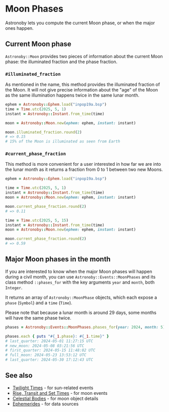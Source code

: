 # Moon Phases

Astronoby lets you compute the current Moon phase, or when the major ones
happen.

## Current Moon phase

`Astronoby::Moon` provides two pieces of information about the current Moon phase: the
illuminated fraction and the phase fraction.

### `#illuminated_fraction`

As mentioned in the name, this method provides the illuminated fraction of the
Moon. It will not give precise information about the "age" of the Moon as the
same illumination happens twice in the same lunar month.

```rb
ephem = Astronoby::Ephem.load("inpop19a.bsp")
time = Time.utc(2025, 5, 1)
instant = Astronoby::Instant.from_time(time)

moon = Astronoby::Moon.new(ephem: ephem, instant: instant)

moon.illuminated_fraction.round(2)
# => 0.15
# 15% of the Moon is illuminated as seen from Earth
```

### `#current_phase_fraction`

This method is more convenient for a user interested in how far we are into the
lunar month as it returns a fraction from 0 to 1 between two new Moons.

```rb
ephem = Astronoby::Ephem.load("inpop19a.bsp")

time = Time.utc(2025, 5, 1)
instant = Astronoby::Instant.from_time(time)
moon = Astronoby::Moon.new(ephem: ephem, instant: instant)

moon.current_phase_fraction.round(2)
# => 0.11

time = Time.utc(2025, 5, 15)
instant = Astronoby::Instant.from_time(time)
moon = Astronoby::Moon.new(ephem: ephem, instant: instant)

moon.current_phase_fraction.round(2)
# => 0.59
```

## Major Moon phases in the month

If you are interested to know when the major Moon phases will happen during a
civil month, you can use `Astronoby::Events::MoonPhases` and its class method
`::phases_for` with the key arguments `year` and `month`, both `Integer`.

It returns an array of `Astronoby::MoonPhase` objects, which each expose a
`phase` (`Symbol`) and a `time` (`Time`).

Please note that because a lunar month is around 29 days, some months will have
the same phase twice.

```rb
phases = Astronoby::Events::MoonPhases.phases_for(year: 2024, month: 5)

phases.each { puts "#{_1.phase}: #{_1.time}" }
# last_quarter: 2024-05-01 11:27:15 UTC
# new_moon: 2024-05-08 03:21:56 UTC
# first_quarter: 2024-05-15 11:48:02 UTC
# full_moon: 2024-05-23 13:53:12 UTC
# last_quarter: 2024-05-30 17:12:43 UTC
```

## See also
- [Twilight Times](twilight_times.md) - for sun-related events
- [Rise, Transit and Set Times](rise_transit_set_times.md) - for moon events
- [Celestial Bodies](celestial_bodies.md) - for moon object details
- [Ephemerides](ephem.md) - for data sources
